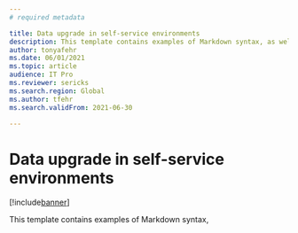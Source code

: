 ```yaml
---
# required metadata

title: Data upgrade in self-service environments
description: This template contains examples of Markdown syntax, as well as guidance on setting the metadata.
author: tonyafehr
ms.date: 06/01/2021
ms.topic: article
audience: IT Pro
ms.reviewer: sericks
ms.search.region: Global
ms.author: tfehr
ms.search.validFrom: 2021-06-30

---
```


# Data upgrade in self-service environments

[!include[banner](../includes/banner.md)]

This template contains examples of Markdown syntax, 
